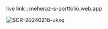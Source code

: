 

live link : meheraz-s-portfolio.web.app

![SCR-20240218-ukxq](https://github.com/meheraz1100/Meheraz-s-portfolio/assets/124299889/6bb636ca-c0da-4ac5-acdc-ab54affeb0db)
